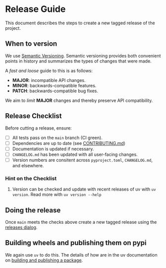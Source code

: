# Release Guide

This document describes the steps to create a new tagged release of the project.

## When to version
We use [Semantic Versioning](https://semver.org/spec/v2.0.0.html).
Semantic versioning provides both convenient points in history and summarizes the types of changes that were made.

A *fast and loose* guide to this is as follows:
   - **MAJOR**: incompatible API changes.
   - **MINOR**: backwards-compatible features.
   - **PATCH**: backwards-compatible bug fixes.

We aim to *limit* **MAJOR** changes and thereby preserve API compatibility.

## Release Checklist
Before cutting a release, ensure:

- [ ] All tests pass on the `main` branch (CI green).
- [ ] Dependencies are up to date (see [CONTRIBUTING.md](./CONTRIBUTING.md))
- [ ] Documentation is updated if necessary.
- [ ] `CHANGELOG.md` has been updated with all user-facing changes.
- [ ] Version numbers are consitent across `pyproject.toml`, `CHANGELOG.md`, and elsewhere.

### Hint on the Checklist
1. Version can be checked and update with recent releases of uv with `uv version`. Read more with `uv version --help`

## Doing the release
Once `main` meets the checks above create a new tagged release using the [releases dialog](https://github.com/pyotc/pyotc/releases/new).

## Building wheels and publishing them on pypi
We again use `uv` to do this. The details of how are in the uv documentation on [building and publishing a package](https://docs.astral.sh/uv/guides/package/#building-and-publishing-a-package).

### 